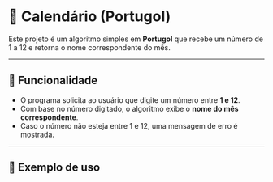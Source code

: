 # 📅 Calendário (Portugol)

Este projeto é um algoritmo simples em **Portugol** que recebe um número de 1 a 12 e retorna o nome correspondente do mês.

---

## 🚀 Funcionalidade

- O programa solicita ao usuário que digite um número entre **1 e 12**.  
- Com base no número digitado, o algoritmo exibe o **nome do mês correspondente**.  
- Caso o número não esteja entre 1 e 12, uma mensagem de erro é mostrada.

---

## 📖 Exemplo de uso


